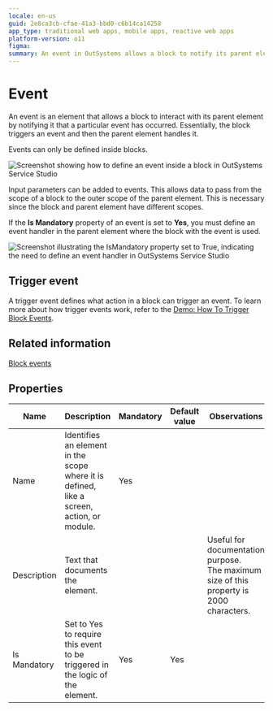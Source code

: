 ```yaml
---
locale: en-us
guid: 2e8ca3cb-cfae-41a3-bbd0-c6b14ca14258
app_type: traditional web apps, mobile apps, reactive web apps
platform-version: o11
figma:
summary: An event in OutSystems allows a block to notify its parent element of an occurrence, with the option to pass input parameters and a mandatory setting
---
```

# Event

An event is an element that allows a block to interact with its parent element by notifying it that a particular event has occurred. Essentially, the block triggers an event and then the parent element handles it.

Events can only be defined inside blocks.

![Screenshot showing how to define an event inside a block in OutSystems Service Studio](images/add-event-block-ss.png "Defining an Event Inside a Block")

Input parameters can be added to events. This allows data to pass from the scope of a block to the outer scope of the parent element. This is necessary since the block and parent element have different scopes.

If the **Is Mandatory** property of an event is set to **Yes**, you must define an event handler in the parent element where the block with the event is used. 

![Screenshot illustrating the IsMandatory property set to True, indicating the need to define an event handler in OutSystems Service Studio](images/mandatory-event-ss.png "Mandatory Event Property Set to True")


## Trigger event

A trigger event defines what action in a block can trigger an event. To learn more about how trigger events work, refer to the [Demo: How To Trigger Block Events](https://learn.outsystems.com/training/journeys/blocks-and-events-635/demo-how-to-trigger-block-events/o11/90). 

## Related information
[Block events](https://learn.outsystems.com/training/journeys/blocks-and-events-635/block-events/o11/78)

## Properties

<table markdown="1">
<thead>
<tr>
<th>Name</th>
<th>Description</th>
<th>Mandatory</th>
<th>Default value</th>
<th>Observations</th>
</tr>
</thead>
<tbody>
<tr>
<td title="Name">Name</td>
<td>Identifies an element in the scope where it is defined, like a screen, action, or module.</td>
<td>Yes</td>
<td></td>
<td></td>
</tr>
<tr>
<td title="Description">Description</td>
<td>Text that documents the element.</td>
<td></td>
<td></td>
<td>Useful for documentation purpose.<br/>The maximum size of this property is 2000 characters.</td>
</tr>
<tr>
<td title="Is Mandatory">Is Mandatory</td>
<td>Set to Yes to require this event to be triggered in the logic of the element.</td>
<td>Yes</td>
<td>Yes</td>
<td></td>
</tr>
</tbody>
</table>

